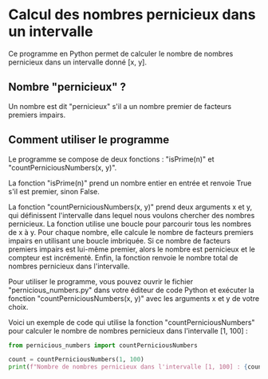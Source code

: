 # Calcul des nombres pernicieux dans un intervalle

Ce programme en Python permet de calculer le nombre de nombres pernicieux dans un intervalle donné [x, y]. 

## Nombre "pernicieux" ? 

Un nombre est dit "pernicieux" s'il a un nombre premier de facteurs premiers impairs.

## Comment utiliser le programme

Le programme se compose de deux fonctions : "isPrime(n)" et "countPerniciousNumbers(x, y)".

La fonction "isPrime(n)" prend un nombre entier en entrée et renvoie True s'il est premier, sinon False.

La fonction "countPerniciousNumbers(x, y)" prend deux arguments x et y, qui définissent l'intervalle dans lequel nous voulons chercher des nombres pernicieux. 
La fonction utilise une boucle pour parcourir tous les nombres de x à y. Pour chaque nombre, elle calcule le nombre de facteurs premiers impairs en utilisant une boucle imbriquée. Si ce nombre de facteurs premiers impairs est lui-même premier, alors le nombre est pernicieux et le compteur est incrémenté. Enfin, la fonction renvoie le nombre total de nombres pernicieux dans l'intervalle.

Pour utiliser le programme, vous pouvez ouvrir le fichier "pernicious_numbers.py" dans votre éditeur de code Python et exécuter la fonction "countPerniciousNumbers(x, y)" avec les arguments x et y de votre choix.

Voici un exemple de code qui utilise la fonction "countPerniciousNumbers" pour calculer le nombre de nombres pernicieux dans l'intervalle [1, 100] :

```python
from pernicious_numbers import countPerniciousNumbers

count = countPerniciousNumbers(1, 100)
print(f"Nombre de nombres pernicieux dans l'intervalle [1, 100] : {count}")
```

